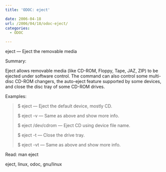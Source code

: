 ```yaml
---
title: 'ODOC: eject'

date: 2006-04-18
url: /2006/04/18/odoc-eject/
categories:
  - ODOC

---
```

eject &#8212; Eject the removable media

Summary:

Eject allows removable media (like CD-ROM, Floppy, Tape, JAZ, ZIP) to be ejected under software control. The command can also control some multi-disc CD-ROM changers, the auto-eject feature supported by some devices, and close the disc tray of some CD-ROM drives.

Examples:

> $ eject &#8212; Eject the default device, mostly CD.
> 
> $ eject -v &#8212; Same as above and show more info.
> 
> $ eject /dev/cdrom &#8212; Eject CD using device file name.
> 
> $ eject -t &#8212; Close the drive tray.
> 
> $ eject -vt &#8212; Same as above and show more info.

Read: man eject
  
<tags> eject, linux, odoc, gnu/linux</tags>